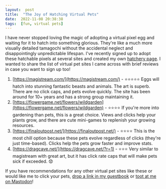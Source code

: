 ```yaml
---
layout:  post
title:  "The Joy of Hatching Virtual Pets"
date:  2022-11-08 20:38:38
tags:  [fun, virtual pets]  
---
```

I have never stopped loving the magic of adopting a virtual pixel egg and waiting for it to hatch into something glorious. They're like a much more visually detailed tamagochi without the accidental neglect and disappointingly unpredictable lifespan. I've recently signed up to adopt these hatchable pixels at several sites and created my own [hatchery page](/hatch/). I wanted to share the list of virtual pet sites I came across with brief reviews in case you want to sign up too!
<!--excerpt-->
1. [https://magistream.com/](https://magistream.com/) - ⭐⭐⭐⭐⭐ Eggs will hatch into stunning fantastic beasts and animals. The art is superb. There are no click caps, and pets evolve quickly. The site has been around for 10+ years and has a strong group maintaining it.  
2. [https://flowergame.net/flowers/wildgarden](https://flowergame.net/flowers/wildgarden) - ⭐⭐⭐⭐ If you're more into gardening than pets, this is a great choice. Views and clicks help your plants grow, and there are cute mini-games to replenish your growing resources.   
3. [https://finaloutpost.net/](https://finaloutpost.net/) - ⭐⭐⭐⭐ This is the most chill option because these pets evolve regardless of clicks (they're just time-based). Clicks help the pets grow faster and improve stats.   
4. [https://dragcave.net/](https://dragcave.net/?r=1) - ⭐⭐⭐ Very similar to magistream with great art, but it has click rate caps that will make pets sick if exceeded. 😟  

If you have recommendations for any other virtual pet sites like these or would like me to click your pets, [drop a link in my guestbook](http://users.smartgb.com/g/g.php?a=s&i=g19-00587-ce) or [toot at me on Mastodon](https://social.yesterweb.org/@lostletters)!